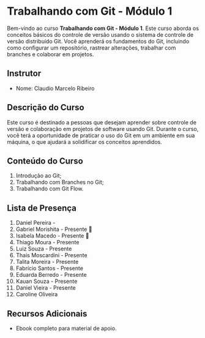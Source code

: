 # Trabalhando com Git - Módulo 1

Bem-vindo ao curso **Trabalhando com Git - Módulo 1**. Este curso aborda os conceitos básicos do controle de versão usando o sistema de controle de versão distribuído Git. Você aprenderá os fundamentos do Git, incluindo como configurar um repositório, rastrear alterações, trabalhar com branches e colaborar em projetos.

## Instrutor

- Nome: Claudio Marcelo Ribeiro

## Descrição do Curso

Este curso é destinado a pessoas que desejam aprender sobre controle de versão e colaboração em projetos de software usando Git. Durante o curso, você terá a oportunidade de praticar o uso do Git em um ambiente em sua máquina, o que ajudará a solidificar os conceitos aprendidos.

## Conteúdo do Curso

1. Introdução ao Git;
2. Trabalhando com Branches no Git;
3. Trabalhando com Git Flow.

## Lista de Presença

1. Daniel Pereira -
2. Gabriel Morishita - Presente 🎁
3. Isabela Macedo - Presente 🙌
4. Thiago Moura - Presente
5. Luiz Souza - Presente
6. Thais Moscardini - Presente
7. Talita Moreira - Presente
8. Fabrício Santos - Presente
9. Eduarda Berredo - Presente
10. Kauan Souza - Presente
11. Daniel Vieira - Presente
12. Caroline Oliveira


## Recursos Adicionais

- Ebook completo para material de apoio.
